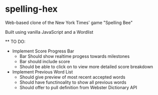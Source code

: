 # spelling-hex

Web-based clone of the New York Times' game "Spelling Bee"

Built using vanilla JavaScript and a Wordlist

\*\* TO DO:

- Implement Score Progress Bar
  - Bar Should show realtime progess towards milestones
  - Bar should include score
  - Should be able to click on to view more detailed score breakdown
- Implement Previous Word List
  - Should give preview of most recent accepted words
  - Should have functinoality to show all previous words
  - Should offer to pull definition from Webster Dictionary API
